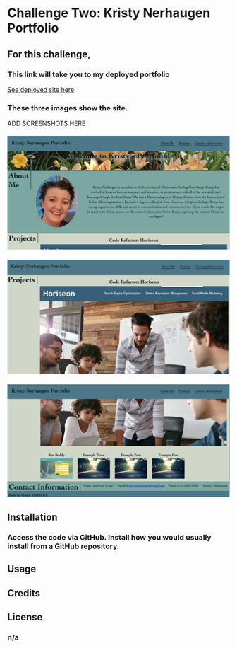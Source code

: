 # Challenge Two: Kristy Nerhaugen Portfolio

## For this challenge,  

### This link will take you to my deployed portfolio

[See deployed site here](https://kristynerhaugen.github.io/KristyNerhaugen_Portfolio/)

### These three images show the site. 
ADD SCREENSHOTS HERE
#### ![Screen Shot One](assets/images/ScreenShot_1.png)
#### ![Screen Shot Two](assets/images/ScreenShot_2.png)
#### ![Screen Shot Three](assets/images/ScreenShot_3.png)


## Installation
### Access the code via GitHub. Install how you would usually install from a GitHub repository. 


## Usage
### 

## Credits
###  

## License 
### n/a 